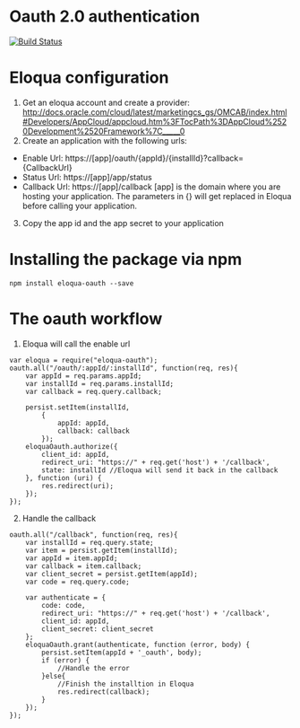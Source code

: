 # Oauth 2.0 authentication
[![Build Status](https://travis-ci.org/fraxedas/eloqua-oauth.svg)](https://travis-ci.org/fraxedas/eloqua-oauth)

# Eloqua configuration
1. Get an eloqua account and create a provider: http://docs.oracle.com/cloud/latest/marketingcs_gs/OMCAB/index.html#Developers/AppCloud/appcloud.htm%3FTocPath%3DAppCloud%2520Development%2520Framework%7C_____0
2. Create an application with the following urls:
* Enable Url: https://[app]/oauth/{appId}/{installId}?callback={CallbackUrl}
* Status Url: https://[app]/app/status
* Callback Url: https://[app]/callback
[app] is the domain where you are hosting your application.
The parameters in {} will get replaced in Eloqua before calling your application.
3. Copy the app id and the app secret to your application

# Installing the package via npm
```
npm install eloqua-oauth --save
```

# The oauth workflow
1. Eloqua will call the enable url
```
var eloqua = require("eloqua-oauth");
oauth.all("/oauth/:appId/:installId", function(req, res){
    var appId = req.params.appId;
    var installId = req.params.installId;
    var callback = req.query.callback;
    
    persist.setItem(installId,
        {
            appId: appId,
            callback: callback
        });                    
    eloquaOauth.authorize({
        client_id: appId,
        redirect_uri: "https://" + req.get('host') + '/callback',
        state: installId //Eloqua will send it back in the callback
    }, function (uri) {
        res.redirect(uri);
    });
});
```

2. Handle the callback
```
oauth.all("/callback", function(req, res){
    var installId = req.query.state;
    var item = persist.getItem(installId);
    var appId = item.appId;
    var callback = item.callback;
    var client_secret = persist.getItem(appId);
    var code = req.query.code;
    
    var authenticate = {
        code: code,
        redirect_uri: "https://" + req.get('host') + '/callback',
        client_id: appId,
        client_secret: client_secret
    };
    eloquaOauth.grant(authenticate, function (error, body) {
        persist.setItem(appId + '_oauth', body);                    
        if (error) {
            //Handle the error
        }else{
			//Finish the installtion in Eloqua
            res.redirect(callback);
        }
    });
});
```